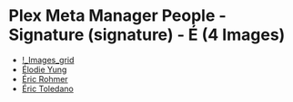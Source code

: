 # Plex Meta Manager People - Signature (signature) - É (4 Images)

* [!_Images_grid](https://raw.githubusercontent.com/meisnate12/Plex-Meta-Manager-People-signature/master/É/Images/%21_Images_grid.jpg)
* [Élodie Yung](https://raw.githubusercontent.com/meisnate12/Plex-Meta-Manager-People-signature/master/É/Images/%C3%89lodie%20Yung.jpg)
* [Éric Rohmer](https://raw.githubusercontent.com/meisnate12/Plex-Meta-Manager-People-signature/master/É/Images/%C3%89ric%20Rohmer.jpg)
* [Éric Toledano](https://raw.githubusercontent.com/meisnate12/Plex-Meta-Manager-People-signature/master/É/Images/%C3%89ric%20Toledano.jpg)